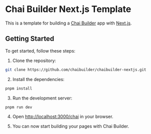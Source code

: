 # Chai Builder Next.js Template

This is a template for building a [Chai Builder](https://chaibuilder.com) app with [Next.js](https://nextjs.org/).

## Getting Started

To get started, follow these steps:

1. Clone the repository:

```bash
git clone https://github.com/chaibuilder/chaibuilder-nextjs.git
```

2. Install the dependencies:

```bash
pnpm install
```

3. Run the development server:

```bash
pnpm run dev
```

4. Open [http://localhost:3000/chai](http://localhost:3000/chai) in your browser.

5. You can now start building your pages with Chai Builder.
